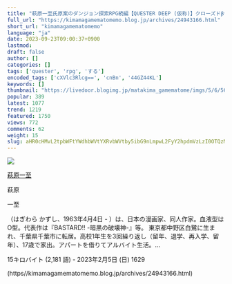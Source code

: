 ```yaml
---
title: "萩原一至氏原案のダンジョン探索RPG続編【QUESTER DEEP (仮称)】クローズドβテスターを募集するクラウドファンディングを開始 "
full_url: "https://kimamagamematomemo.blog.jp/archives/24943166.html"
short_url: "kimamagamematomemo"
language: "ja"
date: 2023-09-23T09:00:37+0900
lastmod: 
draft: false
author: []
categories: []
tags: ['quester', 'rpg', 'する']
encoded_tags: ['cXVlc3Rlcg==', 'cnBn', '44GZ44KL']
keywords: []
thumbnail: "https://livedoor.blogimg.jp/matakima_gamematome/imgs/5/6/56ed7708-s.jpg"
popular: 389
latest: 1077
trend: 1219
featured: 1750
views: 772
comments: 62
weight: 15
slug: aHR0cHMvL2tpbWFtYWdhbWVtYXRvbWVtby5ibG9nLmpwL2FyY2hpdmVzLzI0OTQzMTY2Lmh0bWw=
---
```


![](https://livedoor.blogimg.jp/matakima_gamematome/imgs/5/6/56ed7708-s.jpg)

<div><a title='萩原一至' href='https//ja.wikipedia.org/wiki/%E8%90%A9%E5%8E%9F%E4%B8%80%E8%87%B3' target='_blank'><p>萩原一至</p></a> <p class='searchresult'><p>萩原</p> <p>一至</p>（はぎわら かずし、1963年4月4日 - ）は、日本の漫画家、同人作家。血液型はO型。代表作は『BASTARD!! -暗黒の破壊神-』等。 東京都中野区白鷺に生まれ、千葉県千葉市に転居。高校1年生を3回繰り返し（留年、退学、再入学、留年）、17歳で家出。アパートを借りてアルバイト生活。…</p> <p class='mw-search-result-data'>15キロバイト (2,181 語) - 2023年2月5日 (日) 1629</p></div>

(https//kimamagamematomemo.blog.jp/archives/24943166.html)
